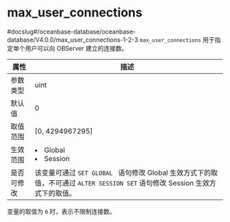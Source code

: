 max_user_connections 
=========================================
#docslug#/oceanbase-database/oceanbase-database/V4.0.0/max_user_connections-1-2-3
`max_user_connections` 用于指定单个用户可以向 OBServer 建立的连接数。


| **属性** |                                                   **描述**                                                   |
|--------|------------------------------------------------------------------------------------------------------------|
| 参数类型   | uint                                                                                                       |
| 默认值    | 0                                                                                                          |
| 取值范围   | \[0, 4294967295\]                                                                                          |
| 生效范围   | <li> Global   <li> Session    |
| 是否可修改  | 该变量可通过 `SET GLOBAL ` 语句修改 Global 生效方式下的取值，不可通过 `ALTER SESSION SET` 语句修改 Session 生效方式下的取值。                  |



变量的取值为 `0` 时，表示不限制连接数。
